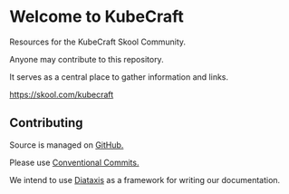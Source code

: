 # Welcome to KubeCraft

Resources for the KubeCraft Skool Community.

Anyone may contribute to this repository.

It serves as a central place to gather information and links.

<https://skool.com/kubecraft>

## Contributing

Source is managed on [GitHub.](https://github.com/mischavandenburg/kubecraft)

Please use [Conventional Commits.](https://www.conventionalcommits.org/)

We intend to use [Diataxis](https://diataxis.fr/) as a framework for writing our documentation.
